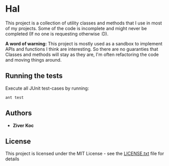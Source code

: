 # Hal

This project is a collection of utility classes and methods that I use in most of my projects.
Some of the code is incomplete and might never be completed (If no one is requesting otherwise :D).

**A word of warning:** This project is mostly used as a sandbox to implement APIs and functions I think are interesting. So there are no guaranties that Classes and methods will stay as they are, I'm often refactoring the code and moving things around.


## Running the tests

Execute all JUnit test-cases by running: 
```
ant test
```

## Authors

* **Ziver Koc**


## License

This project is licensed under the MIT License - see the [LICENSE.txt](LICENSE.txt) file for details

